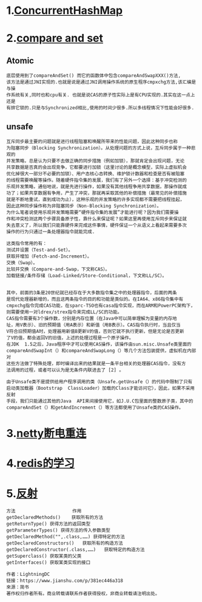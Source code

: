 # 1.[ConcurrentHashMap](https://my.oschina.net/mononite/blog/144329?p=1)  

# 2.[compare and set](http://www.blogjava.net/mstar/archive/2013/04/24/398351.html)
##  Atomic 
    底层使用到了compareAndSet() 而它的函数体中包含compareAndSwapXXX()方法,
    该方法是通过JNI实现的.也就是说是通过JNI调用操作系统的原生程序cmpxchg方法,该汇编是与操
    作系统有关,同时也和cpu有关. 也就是说CAS的原子性实际上是有CPU实现的.其实在这一点上还是
    有排它锁的.只是与Synchronized相比,使用的时间少很多.所以多线程情况下性能会好很多.

##  unsafe
    互斥同步最主要的问题就是进行线程阻塞和唤醒所带来的性能问题，因此这种同步也称
    为阻塞同步（Blocking Synchronization）。从处理问题的方式上说，互斥同步属于一种悲观的
    并发策略，总是认为只要不去做正确的同步措施（例如加锁），那就肯定会出现问题，无论
    共享数据是否真的会出现竞争，它都要进行加锁（这里讨论的是概念模型，实际上虚拟机会
    优化掉很大一部分不必要的加锁）、用户态核心态转换、维护锁计数器和检查是否有被阻塞
    的线程需要唤醒等操作。随着硬件指令集的发展，我们有了另外一个选择：基于冲突检测的
    乐观并发策略，通俗地说，就是先进行操作，如果没有其他线程争用共享数据，那操作就成
    功了；如果共享数据有争用，产生了冲突，那就再采取其他的补偿措施（最常见的补偿措施
    就是不断地重试，直到成功为止），这种乐观的并发策略的许多实现都不需要把线程挂起，
    因此这种同步操作称为非阻塞同步（Non-Blocking Synchronization）。
    为什么笔者说使用乐观并发策略需要“硬件指令集的发展”才能进行呢？因为我们需要操
    作和冲突检测这两个步骤具备原子性，靠什么来保证呢？如果这里再使用互斥同步来保证就
    失去意义了，所以我们只能靠硬件来完成这件事情，硬件保证一个从语义上看起来需要多次
    操作的行为只通过一条处理器指令就能完成.
    
    这类指令常用的有：
    测试并设置（Test-and-Set）。
    获取并增加（Fetch-and-Increment）。
    交换（Swap）。
    比较并交换（Compare-and-Swap，下文称CAS）。
    加载链接/条件存储（Load-Linked/Store-Conditional，下文称LL/SC）。
    
    
    其中，前面的3条是20世纪就已经存在于大多数指令集之中的处理器指令，后面的两条
    是现代处理器新增的，而且这两条指令的目的和功能是类似的。在IA64、x86指令集中有
    cmpxchg指令完成CAS功能，在sparc-TSO也有casa指令实现，而在ARM和PowerPC架构下，
    则需要使用一对ldrex/strex指令来完成LL/SC的功能。
    CAS指令需要有3个操作数，分别是内存位置（在Java中可以简单理解为变量的内存地
    址，用V表示）、旧的预期值（用A表示）和新值（用B表示）。CAS指令执行时，当且仅当
    V符合旧预期值A时，处理器用新值B更新V的值，否则它就不执行更新，但是无论是否更新
    了V的值，都会返回V的旧值，上述的处理过程是一个原子操作。
    在JDK  1.5之后，Java程序中才可以使用CAS操作，该操作由sun.misc.Unsafe类里面的
    compareAndSwapInt（）和compareAndSwapLong（）等几个方法包装提供，虚拟机在内部对
    这些方法做了特殊处理，即时编译出来的结果就是一条平台相关的处理器CAS指令，没有方
    法调用的过程，或者可以认为是无条件内联进去了 [2] 。
    
    由于Unsafe类不是提供给用户程序调用的类（Unsafe.getUnsafe（）的代码中限制了只有
    启动类加载器（Bootstrap  ClassLoader）加载的Class才能访问它），因此，如果不采用反射
    手段，我们只能通过其他的Java  API来间接使用它，如J.U.C包里面的整数原子类，其中的
    compareAndSet（）和getAndIncrement（）等方法都使用了Unsafe类的CAS操作。

# 3.[netty断电重连](http://blog.csdn.net/zero__007/article/details/74355240)

# 4.[redis的学习](https://blog.csdn.net/weixin_37998647/article/details/79113855 )
	 

# 5.[反射](https://www.jianshu.com/p/381ec446a318?utm_campaign=hugo&utm_medium=reader_share&utm_content=note&utm_source=weixin-friends)
    方法	                   作用
    getDeclaredMethods()	获取所有的方法
    getReturnType()	获得方法的返回类型
    getParameterTypes()	获得方法的传入参数类型
    getDeclaredMethod("",.class,……)	获得特定的方法
    getDeclaredConstructors()	获取所有的构造方法
    getDeclaredConstructor(.class,……)	获取特定的构造方法
    getSuperclass()	获取某类的父类
    getInterfaces()	获取某类实现的接口
    
    作者：LightningDC
    链接：https://www.jianshu.com/p/381ec446a318
    來源：简书
    著作权归作者所有。商业转载请联系作者获得授权，非商业转载请注明出处。